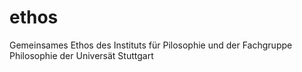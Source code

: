 # ethos
Gemeinsames Ethos des Instituts für Pilosophie und der Fachgruppe Philosophie der Universät Stuttgart

